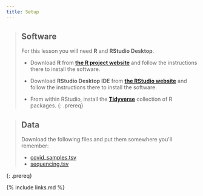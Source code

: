 ```yaml
---
title: Setup
---
```


> ## Software
>
> For this lesson you will need **R** and **RStudio Desktop**.
>
> * Download **R** from **[the R project website](https://www.r-project.org)** and follow the instructions there to install the software.
>
> * Download **RStudio Desktop IDE** from **[the RStudio website](https://rstudio.com/)** and follow the instructions there to install the software.
>
> * From within RStudio, install the **[Tidyverse](https://www.tidyverse.org)** collection of R packages.
{: .prereq}

> ## Data
>
> Download the following files and put them somewhere you'll remember:
> * [covid_samples.tsv](data/covid_samples.tsv)
> * [sequencing.tsv](data/covid_sequencing.tsv)
>
{: .prereq}



{% include links.md %}
